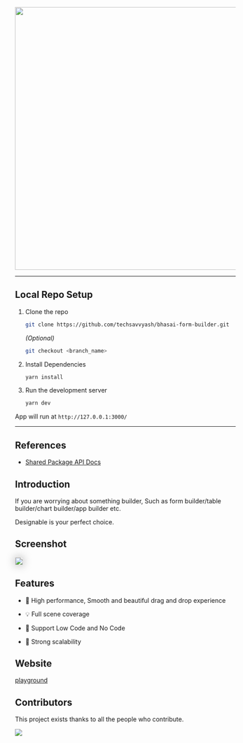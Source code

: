 <p align="center">

<img width="600" src="https://img.alicdn.com/imgextra/i1/O1CN01bg1tTN1p5ZOPmhKV0_!!6000000005309-55-tps-2200-981.svg">

<!-- LOCAL REPO SETUP -->

---
## Local Repo Setup
1. Clone the repo
    ```bash
    git clone https://github.com/techsavvyash/bhasai-form-builder.git
    ```
    _(Optional)_
    ```bash
    git checkout <branch_name>
    ```
2. Install Dependencies
    ```bash
    yarn install
    ```
3. Run the development server
    ```bash
    yarn dev
    ```
App will run at `http://127.0.0.1:3000/`

</p>

---

  

## References

  

- [Shared Package API Docs](https://react.formilyjs.org/api/shared/schema#self)

  

## Introduction

  

If you are worrying about something builder, Such as form builder/table builder/chart builder/app builder etc.

Designable is your perfect choice.

  

## Screenshot

  

<img src="https://img.alicdn.com/imgextra/i1/O1CN01UYmA8f1apczHZRygt_!!6000000003379-2-tps-3040-1802.png" style="box-shadow:0px 0px 20px #aaa;border:1px solid #ddd"/>

  

## Features

  

- 🚀 High performance, Smooth and beautiful drag and drop experience

- 💡 Full scene coverage

- 🎨 Support Low Code and No Code

- 🏅 Strong scalability

  

## Website

  

[playground](https://designable.netlify.app)

  

## Contributors

  

This project exists thanks to all the people who contribute.

  

<p>

<a href="https://github.com/alibaba/designable/graphs/contributors"><img src="https://contrib.rocks/image?repo=alibaba/designable" /></a>

</p>
